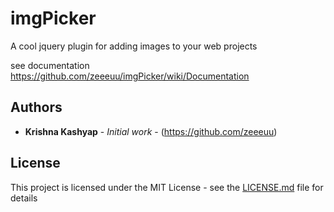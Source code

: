 # imgPicker
A cool jquery plugin for adding images to your web projects


see documentation https://github.com/zeeeuu/imgPicker/wiki/Documentation

 
## Authors

* **Krishna Kashyap** - *Initial work* - (https://github.com/zeeeuu)

 
## License

This project is licensed under the MIT License - see the [LICENSE.md](LICENSE.md) file for details

